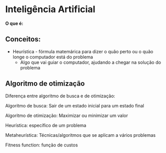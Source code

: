 # Inteligência Artificial

**O que é:**

## Conceitos:

* Heurística - fórmula matemárica para dizer o quão perto ou o quão longe o computador está do problema
  * Algo que vai guiar o computador, ajudando a chegar na solução do problema

## Algoritmo de otimização

Diferença entre algoritmo de busca e de otimização:

Algoritmo de busca: Sair de um estado inicial para um estado final

Algoritmo de otimização: Maximizar ou minimizar um valor

Heurística: específico de um problema

Metaheurística: Técnicas/algoritmos que se aplicam a vários problemas

Fitness function: função de custos
